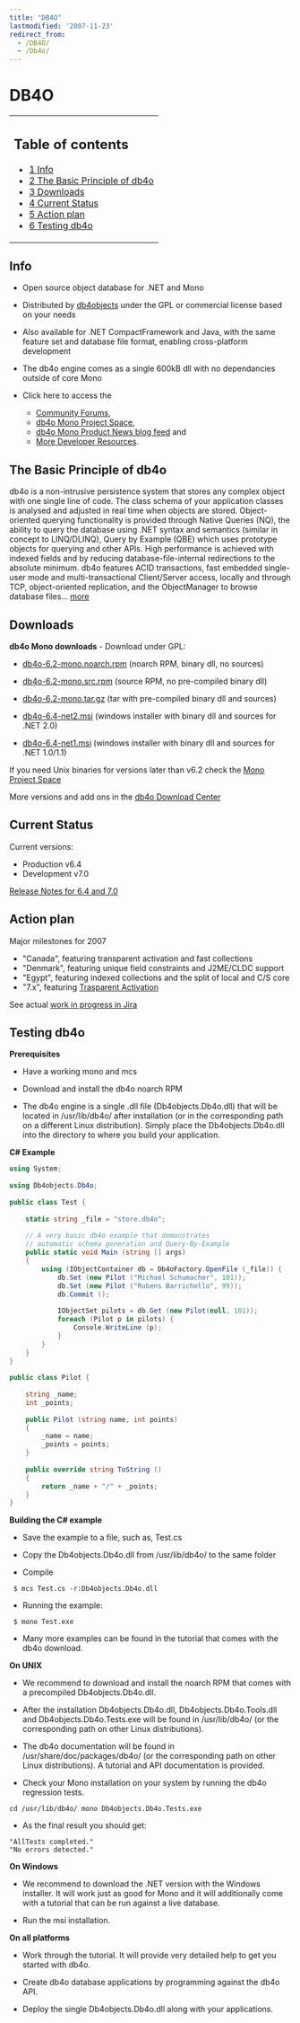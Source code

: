 ```yaml
---
title: "DB4O"
lastmodified: '2007-11-23'
redirect_from:
  - /DB4O/
  - /Db4o/
---
```


DB4O
====

<table>
<col width="100%" />
<tbody>
<tr class="odd">
<td align="left"><h2>Table of contents</h2>
<ul>
<li><a href="#info">1 Info</a></li>
<li><a href="#the-basic-principle-of-db4o">2 The Basic Principle of db4o</a></li>
<li><a href="#downloads">3 Downloads</a></li>
<li><a href="#current-status">4 Current Status</a></li>
<li><a href="#action-plan">5 Action plan</a></li>
<li><a href="#testing-db4o">6 Testing db4o</a></li>
</ul></td>
</tr>
</tbody>
</table>

Info
----

-   Open source object database for .NET and Mono

-   Distributed by [db4objects](http://www.db4o.com?src=Mono) under the GPL or commercial license based on your needs

-   Also available for .NET CompactFramework and Java, with the same feature set and database file format, enabling cross-platform development

-   The db4o engine comes as a single 600kB dll with no dependancies outside of core Mono

-   Click here to access the
    -   [Community Forums](http://developer.db4o.com/forums/),
    -   [db4o Mono Project Space](http://developer.db4o.com/ProjectSpaces/view.aspx/Mono),
    -   [db4o Mono Product News blog feed](http://forums.db4o.com/blogs/product_news/archive/category/1008.aspx) and
    -   [More Developer Resources](http://developer.db4o.com).

The Basic Principle of db4o
---------------------------

db4o is a non-intrusive persistence system that stores any complex object with one single line of code. The class schema of your application classes is analysed and adjusted in real time when objects are stored. Object-oriented querying functionality is provided through Native Queries (NQ), the ability to query the database using .NET syntax and semantics (similar in concept to LINQ/DLINQ), Query by Example (QBE) which uses prototype objects for querying and other APIs. High performance is achieved with indexed fields and by reducing database-file-internal redirections to the absolute minimum. db4o features ACID transactions, fast embedded single-user mode and multi-transactional Client/Server access, locally and through TCP, object-oriented replication, and the ObjectManager to browse database files... [more](http://www.db4o.com/about/productinformation/)

Downloads
---------

**db4o Mono downloads** - Download under GPL:

-   [db4o-6.2-mono.noarch.rpm](http://www.db4o.com/downloads/db4o-6.2-mono.noarch.rpm) (noarch RPM, binary dll, no sources)

-   [db4o-6.2-mono.src.rpm](http://www.db4o.com/downloads/db4o-6.2-mono.src.rpm) (source RPM, no pre-compiled binary dll)

-   [db4o-6.2-mono.tar.gz](http://www.db4o.com/downloads/db4o-6.2-mono.tar.gz) (tar with pre-compiled binary dll and sources)

-   [db4o-6.4-net2.msi](http://www.db4o.com/downloads/db4o-6.4-net2.msi) (windows installer with binary dll and sources for .NET 2.0)

-   [db4o-6.4-net1.msi](http://www.db4o.com/downloads/db4o-6.4-net1.msi) (windows installer with binary dll and sources for .NET 1.0/1.1)

If you need Unix binaries for versions later than v6.2 check the [Mono Project Space](http://developer.db4o.com/ProjectSpaces/view.aspx/Mono)

More versions and add ons in the [db4o Download Center](http://downloads.db4o.com)

Current Status
--------------

Current versions:

-   Production v6.4
-   Development v7.0

[Release Notes for 6.4 and 7.0](http://developer.db4o.com/blogs/product_news/archive/2007/11/13/release-notes-for-6-4-prod-and-7-0-dev.aspx)

Action plan
-----------

Major milestones for 2007

-   "Canada", featuring transparent activation and fast collections
-   "Denmark", featuring unique field constraints and J2ME/CLDC support
-   "Egypt", featuring indexed collections and the split of local and C/S core
-   "7.x", featuring [Trasparent Activation](http://developer.db4o.com/blogs/product_news/archive/2007/11/12/the-7th-dimension.aspx)

See actual [work in progress in Jira](http://tracker.db4o.com/jira/secure/Dashboard.jspa)

Testing db4o
------------

**Prerequisites**

-   Have a working mono and mcs

-   Download and install the db4o noarch RPM

-   The db4o engine is a single .dll file (Db4objects.Db4o.dll) that will be located in /usr/lib/db4o/ after installation (or in the corresponding path on a different Linux distribution). Simply place the Db4objects.Db4o.dll into the directory to where you build your application.

**C\# Example**

``` csharp
using System;
 
using Db4objects.Db4o;
 
public class Test {
 
    static string _file = "store.db4o";
 
    // A very basic db4o example that demonstrates
    // automatic schema generation and Query-By-Example
    public static void Main (string [] args)
    {
        using (IObjectContainer db = Db4oFactory.OpenFile (_file)) {
            db.Set (new Pilot ("Michael Schumacher", 101));
            db.Set (new Pilot ("Rubens Barrichello", 99));
            db.Commit ();
 
            IObjectSet pilots = db.Get (new Pilot(null, 101));
            foreach (Pilot p in pilots) {
                Console.WriteLine (p);
            }
        }
    }
}
 
public class Pilot {
 
    string _name;
    int _points;
 
    public Pilot (string name, int points)
    {
        _name = name;
        _points = points;
    }
 
    public override string ToString ()
    {
        return _name + "/" + _points;
    }
}
```

**Building the C\# example**

-   Save the example to a file, such as, Test.cs

-   Copy the Db4objects.Db4o.dll from /usr/lib/db4o/ to the same folder

-   Compile

<!-- -->

     $ mcs Test.cs -r:Db4objects.Db4o.dll

-   Running the example:

<!-- -->

     $ mono Test.exe

-   Many more examples can be found in the tutorial that comes with the db4o download.

**On UNIX**

-   We recommend to download and install the noarch RPM that comes with a precompiled Db4objects.Db4o.dll.

-   After the installation Db4objects.Db4o.dll, Db4objects.Db4o.Tools.dll and Db4objects.Db4o.Tests.exe will be found in /usr/lib/db4o/ (or the corresponding path on other Linux distributions).

-   The db4o documentation will be found in /usr/share/doc/packages/db4o/ (or the corresponding path on other Linux distributions). A tutorial and API documentation is provided.

-   Check your Mono installation on your system by running the db4o regression tests.

<!-- -->

    cd /usr/lib/db4o/ mono Db4objects.Db4o.Tests.exe 

-   As the final result you should get:

<!-- -->

    "AllTests completed."
    "No errors detected." 

 **On Windows**

-   We recommend to download the .NET version with the Windows installer. It will work just as good for Mono and it will additionally come with a tutorial that can be run against a live database.

-   Run the msi installation.

**On all platforms**

-   Work through the tutorial. It will provide very detailed help to get you started with db4o.

-   Create db4o database applications by programming against the db4o API.

-   Deploy the single Db4objects.Db4o.dll along with your applications.


